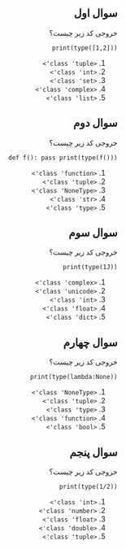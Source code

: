 <div dir="rtl">

## سوال اول

خروجی کد زیر چیست؟

`print(type([1,2]))`

1. `<class 'tuple'>`
2. `<class 'int'>`
3. `<class 'set'>`
4. `<class 'complex'>`
5. `<class 'list'>`


## سوال دوم

خروجی کد زیر چیست؟

`
def f(): pass
print(type(f()))
`

1. `<class 'function'>`
2. `<class 'tuple'>`
3. `<class 'NoneType'>`
4. `<class 'str'>`
5. `<class 'type'>`


## سوال سوم

خروجی کد زیر چیست؟

`print(type(1J))`

1. `<class 'complex'>`
2. `<class 'unicode'>`
3. `<class 'int'>`
4. `<class 'float'>`
5. `<class 'dict'>`


## سوال چهارم

خروجی کد زیر چیست؟

`print(type(lambda:None))`

1. `<class 'NoneType'>`
2. `<class 'tuple'>`
3. `<class 'type'>`
4. `<class 'function'>`
5. `<class 'bool'>`


## سوال پنجم

خروجی کد زیر چیست؟

`print(type(1/2))`

1. `<class 'int'>`
2. `<class 'number'>`
3. `<class 'float'>`
4. `<class 'double'>`
5. `<class 'tuple'>`



</div>